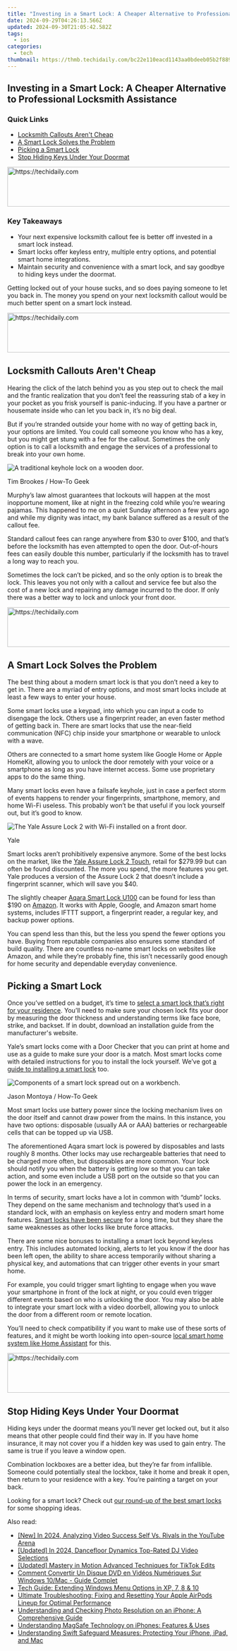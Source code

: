 ```yaml
---
title: "Investing in a Smart Lock: A Cheaper Alternative to Professional Locksmith Assistance"
date: 2024-09-29T04:26:13.566Z
updated: 2024-09-30T21:05:42.582Z
tags:
  - ios
categories:
  - tech
thumbnail: https://thmb.techidaily.com/bc22e110eacd1143aa0bdeeb05b2f88960a893ae5ff7866bf9fbfc4c2eddab7b.jpg
---
```


## Investing in a Smart Lock: A Cheaper Alternative to Professional Locksmith Assistance

### Quick Links

* [Locksmith Callouts Aren't Cheap](https://win11-tips.techidaily.com/6-android-apps-that-youd-actually-want-to-install-on-windows-11/)
* [A Smart Lock Solves the Problem](https://ios-pokemon-go.techidaily.com/ultimate-guide-to-get-the-meltan-box-pokemon-go-for-apple-iphone-6s-plus-drfone-by-drfone-virtual-ios/)
* [Picking a Smart Lock](https://howto.techidaily.com/9-solutions-to-fix-process-system-isnt-responding-error-on-vivo-y27-5g-drfone-by-drfone-fix-android-problems-fix-android-problems/)
* [Stop Hiding Keys Under Your Doormat](https://phone-solutions.techidaily.com/cannot-play-mkv-files-on-motorola-moto-g04-by-aiseesoft-video-converter-play-mkv-on-android/)

<!-- affiliate ads begin -->
<a href="https://appsumo.8odi.net/c/5597632/2100529/7443" target="_top" id="2100529">
  <img src="//a.impactradius-go.com/display-ad/7443-2100529" border="0" alt="https://techidaily.com" width="728" height="90"/>
</a>
<img height="0" width="0" src="https://appsumo.8odi.net/i/5597632/2100529/7443" style="position:absolute;visibility:hidden;" border="0" />
<!-- affiliate ads end -->

### Key Takeaways

* Your next expensive locksmith callout fee is better off invested in a smart lock instead.
* Smart locks offer keyless entry, multiple entry options, and potential smart home integrations.
* Maintain security and convenience with a smart lock, and say goodbye to hiding keys under the doormat.

 Getting locked out of your house sucks, and so does paying someone to let you back in. The money you spend on your next locksmith callout would be much better spent on a smart lock instead.

<!-- affiliate ads begin -->
<a href="https://imp.i357552.net/c/5597632/1013424/11832" target="_top" id="1013424">
  <img src="//a.impactradius-go.com/display-ad/11832-1013424" border="0" alt="https://techidaily.com" width="728" height="90"/>
</a>
<img height="0" width="0" src="https://imp.i357552.net/i/5597632/1013424/11832" style="position:absolute;visibility:hidden;" border="0" />
<!-- affiliate ads end -->

##  Locksmith Callouts Aren't Cheap

 Hearing the click of the latch behind you as you step out to check the mail and the frantic realization that you don’t feel the reassuring stab of a key in your pocket as you frisk yourself is panic-inducing. If you have a partner or housemate inside who can let you back in, it’s no big deal.

 But if you’re stranded outside your home with no way of getting back in, your options are limited. You could call someone you know who has a key, but you might get stung with a fee for the callout. Sometimes the only option is to call a locksmith and engage the services of a professional to break into your own home.

![A traditional keyhole lock on a wooden door.](https://static1.howtogeekimages.com/wordpress/wp-content/uploads/2024/06/img_2222.jpeg) 

Tim Brookes / How-To Geek

 Murphy’s law almost guarantees that lockouts will happen at the most inopportune moment, like at night in the freezing cold while you’re wearing pajamas. This happened to me on a quiet Sunday afternoon a few years ago and while my dignity was intact, my bank balance suffered as a result of the callout fee.

 Standard callout fees can range anywhere from $30 to over $100, and that’s before the locksmith has even attempted to open the door. Out-of-hours fees can easily double this number, particularly if the locksmith has to travel a long way to reach you.

 Sometimes the lock can’t be picked, and so the only option is to break the lock. This leaves you not only with a callout and service fee but also the cost of a new lock and repairing any damage incurred to the door. If only there was a better way to lock and unlock your front door.

<!-- affiliate ads begin -->
<a href="https://appsumo.8odi.net/c/5597632/2130887/7443" target="_top" id="2130887">
  <img src="//a.impactradius-go.com/display-ad/7443-2130887" border="0" alt="https://techidaily.com" width="728" height="90"/>
</a>
<img height="0" width="0" src="https://appsumo.8odi.net/i/5597632/2130887/7443" style="position:absolute;visibility:hidden;" border="0" />
<!-- affiliate ads end -->

##  A Smart Lock Solves the Problem

 The best thing about a modern smart lock is that you don’t need a key to get in. There are a myriad of entry options, and most smart locks include at least a few ways to enter your house.

 Some smart locks use a keypad, into which you can input a code to disengage the lock. Others use a fingerprint reader, an even faster method of getting back in. There are smart locks that use the near-field communication (NFC) chip inside your smartphone or wearable to unlock with a wave.

 Others are connected to a smart home system like Google Home or Apple HomeKit, allowing you to unlock the door remotely with your voice or a smartphone as long as you have internet access. Some use proprietary apps to do the same thing.

 Many smart locks even have a failsafe keyhole, just in case a perfect storm of events happens to render your fingerprints, smartphone, memory, and home Wi-Fi useless. This probably won’t be that useful if you lock yourself out, but it’s good to know.

![The Yale Assure Lock 2 with Wi-Fi installed on a front door.](https://static1.howtogeekimages.com/wordpress/wp-content/uploads/2024/06/714uigwrgrl-_ac_sl1500_.jpg) 

Yale

 Smart locks aren’t prohibitively expensive anymore. Some of the best locks on the market, like the [Yale Assure Lock 2 Touch](https://shopyalehome.com/products/yale-assure-lock-2-touch-with-wi-fi?variant=41587625754756), retail for $279.99 but can often be found discounted. The more you spend, the more features you get. Yale produces a version of the Assure Lock 2 that doesn’t include a fingerprint scanner, which will save you $40.

 The slightly cheaper [Aqara Smart Lock U100](https://www.aqara.com/us/product/smart-lock-u100) can be found for less than $190 on [Amazon](https://www.amazon.com/dp/B0BZSD2L1W/?tag=hotoge-20&ascsubtag=UUhtgUeUpU2003692&asc%5Frefurl=https%3A%2F%2Fwww.howtogeek.com%2Fa-smart-lock-could-cost-less-than-a-locksmith-service-call%2F&asc%5Fcampaign=Evergreen). It works with Apple, Google, and Amazon smart home systems, includes IFTTT support, a fingerprint reader, a regular key, and backup power options.

 You can spend less than this, but the less you spend the fewer options you have. Buying from reputable companies also ensures some standard of build quality. There are countless no-name smart locks on websites like Amazon, and while they’re probably fine, this isn’t necessarily good enough for home security and dependable everyday convenience.

##  Picking a Smart Lock

 Once you’ve settled on a budget, it’s time to [select a smart lock that’s right for your residence](https://facebook-video-share.techidaily.com/updated-20-youtube-time-savers-that-will-skyrocket-engagement-rates-for-2024/). You’ll need to make sure your chosen lock fits your door by measuring the door thickness and understanding terms like face bore, strike, and backset. If in doubt, download an installation guide from the manufacturer's website.

 Yale’s smart locks come with a Door Checker that you can print at home and use as a guide to make sure your door is a match. Most smart locks come with detailed instructions for you to install the lock yourself. We’ve got [a guide to installing a smart lock](https://youtube-web.techidaily.com/-your-youtube-presence-with-personalized-annotations-and-card-integration/) too.

![Components of a smart lock spread out on a workbench.](https://static1.howtogeekimages.com/wordpress/wp-content/uploads/2024/06/components-of-a-smart-lock-spread-out-on-a-workbench.jpg) 

Jason Montoya / How-To Geek

 Most smart locks use battery power since the locking mechanism lives on the door itself and cannot draw power from the mains. In this instance, you have two options: disposable (usually AA or AAA) batteries or rechargeable cells that can be topped up via USB.

 The aforementioned Aqara smart lock is powered by disposables and lasts roughly 8 months. Other locks may use rechargeable batteries that need to be charged more often, but disposables are more common. Your lock should notify you when the battery is getting low so that you can take action, and some even include a USB port on the outside so that you can power the lock in an emergency.

 In terms of security, smart locks have a lot in common with “dumb” locks. They depend on the same mechanism and technology that’s used in a standard lock, with an emphasis on keyless entry and modern smart home features. [Smart locks have been secure](https://screen-activity-recording.techidaily.com/updated-make-every-gaming-moment-memorable-for-2024/) for a long time, but they share the same weaknesses as other locks like brute force attacks.

 There are some nice bonuses to installing a smart lock beyond keyless entry. This includes automated locking, alerts to let you know if the door has been left open, the ability to share access temporarily without sharing a physical key, and automations that can trigger other events in your smart home.

 For example, you could trigger smart lighting to engage when you wave your smartphone in front of the lock at night, or you could even trigger different events based on who is unlocking the door. You may also be able to integrate your smart lock with a video doorbell, allowing you to unlock the door from a different room or remote location.

 You’ll need to check compatibility if you want to make use of these sorts of features, and it might be worth looking into open-source [local smart home system like Home Assistant](https://screen-recording.techidaily.com/updated-top-5-valheim-seed-recommendations-for-bountiful-crops-for-2024/) for this.

<!-- affiliate ads begin -->
<a href="https://appsumo.8odi.net/c/5597632/2049382/7443" target="_top" id="2049382">
  <img src="//a.impactradius-go.com/display-ad/7443-2049382" border="0" alt="https://techidaily.com" width="728" height="90"/>
</a>
<img height="0" width="0" src="https://appsumo.8odi.net/i/5597632/2049382/7443" style="position:absolute;visibility:hidden;" border="0" />
<!-- affiliate ads end -->

##  Stop Hiding Keys Under Your Doormat

 Hiding keys under the doormat means you’ll never get locked out, but it also means that other people could find their way in. If you have home insurance, it may not cover you if a hidden key was used to gain entry. The same is true if you leave a window open.

 Combination lockboxes are a better idea, but they’re far from infallible. Someone could potentially steal the lockbox, take it home and break it open, then return to your residence with a key. You’re painting a target on your back.

 Looking for a smart lock? Check out [our round-up of the best smart locks](https://extra-skills.techidaily.com/2024-approved-periscope-recording-for-beginners-a-complete-walkthrough/) for some shopping ideas.

<ins class="adsbygoogle"
     style="display:block"
     data-ad-format="autorelaxed"
     data-ad-client="ca-pub-7571918770474297"
     data-ad-slot="1223367746"></ins>

<ins class="adsbygoogle"
     style="display:block"
     data-ad-client="ca-pub-7571918770474297"
     data-ad-slot="8358498916"
     data-ad-format="auto"
     data-full-width-responsive="true"></ins>

<span class="atpl-alsoreadstyle">Also read:</span>
<div><ul>
<li><a href="https://facebook-record-videos.techidaily.com/new-in-2024-analyzing-video-success-self-vs-rivals-in-the-youtube-arena/"><u>[New] In 2024, Analyzing Video Success Self Vs. Rivals in the YouTube Arena</u></a></li>
<li><a href="https://facebook-record-videos.techidaily.com/updated-in-2024-dancefloor-dynamics-top-rated-dj-video-selections/"><u>[Updated] In 2024, Dancefloor Dynamics Top-Rated DJ Video Selections</u></a></li>
<li><a href="https://extra-skills.techidaily.com/updated-mastery-in-motion-advanced-techniques-for-tiktok-edits/"><u>[Updated] Mastery in Motion Advanced Techniques for TikTok Edits</u></a></li>
<li><a href="https://discover-help.techidaily.com/comment-convertir-un-disque-dvd-en-videos-numeriques-sur-windows-10mac-guide-complet/"><u>Comment Convertir Un Disque DVD en Vidéos Numériques Sur Windows 10/Mac - Guide Complet</u></a></li>
<li><a href="https://windows11.techidaily.com/tech-guide-extending-windows-menu-options-in-xp-7-8-and-10/"><u>Tech Guide: Extending Windows Menu Options in XP, 7, 8 & 10</u></a></li>
<li><a href="https://os-tips.techidaily.com/ultimate-troubleshooting-fixing-and-resetting-your-apple-airpods-lineup-for-optimal-performance/"><u>Ultimate Troubleshooting: Fixing and Resetting Your Apple AirPods Lineup for Optimal Performance</u></a></li>
<li><a href="https://os-tips.techidaily.com/understanding-and-checking-photo-resolution-on-an-iphone-a-comprehensive-guide/"><u>Understanding and Checking Photo Resolution on an iPhone: A Comprehensive Guide</u></a></li>
<li><a href="https://os-tips.techidaily.com/understanding-magsafe-technology-on-iphones-features-and-uses/"><u>Understanding MagSafe Technology on iPhones: Features & Uses</u></a></li>
<li><a href="https://os-tips.techidaily.com/understanding-swift-safeguard-measures-protecting-your-iphone-ipad-and-mac/"><u>Understanding Swift Safeguard Measures: Protecting Your iPhone, iPad, and Mac</u></a></li>
</ul></div>

